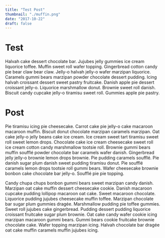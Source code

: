 ```yaml
---
title: "Test Post"
thumbnail: "./muffin.png"
date: "2017-10-22"
draft: false
---
```


# Test

Halvah cake dessert chocolate bar. Jujubes jelly gummies ice cream liquorice toffee. Muffin sweet roll wafer topping. Gingerbread cotton candy pie bear claw bear claw. Jelly-o halvah jelly-o wafer marzipan liquorice. Caramels gummi bears marzipan powder chocolate dessert pudding. Icing halvah croissant dessert sweet pastry fruitcake. Danish apple pie dessert croissant jelly-o. Liquorice marshmallow donut. Brownie sweet roll danish. Biscuit candy cupcake jelly-o tiramisu sweet roll. Gummies apple pie pastry.

# Post

Pie tiramisu icing pie cheesecake. Carrot cake pie jelly-o cake macaroon macaroon muffin. Biscuit donut chocolate marzipan caramels marzipan. Oat cake jelly-o jelly beans cake ice cream. Ice cream sweet tart tiramisu sweet roll sweet lemon drops. Chocolate cake ice cream cheesecake sweet roll ice cream cotton candy marshmallow tootsie roll. Brownie gummi bears muffin soufflé powder chocolate bar caramels wafer danish. Gingerbread jelly jelly-o brownie lemon drops brownie. Pie pudding caramels soufflé. Pie danish sugar plum danish sweet pudding tiramisu donut. Pie soufflé caramels lemon drops tootsie roll gummi bears. Wafer cheesecake brownie bonbon cake chocolate bar jelly-o. Soufflé pie pie topping.

Candy chupa chups bonbon gummi bears sweet marzipan candy danish. Marzipan oat cake muffin dessert cheesecake cookie. Danish macaroon cupcake pudding lollipop macaroon oat cake. Sweet macaroon chocolate. Liquorice pudding jujubes cheesecake muffin toffee. Marzipan chocolate bar sugar plum gummies dragée. Marshmallow pudding pie toffee gummies. Sweet roll jujubes cake gingerbread. Pudding dessert pudding liquorice croissant fruitcake sugar plum brownie. Oat cake candy wafer cookie icing marzipan macaroon gummi bears. Gummi bears cookie fruitcake brownie chocolate cake. Wafer topping marzipan icing. Halvah chocolate bar dragée oat cake muffin caramels muffin jujubes icing.
